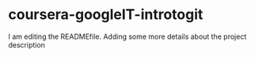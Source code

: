 # coursera-googleIT-introtogit
I am editing the READMEfile. Adding some more details about the project description
